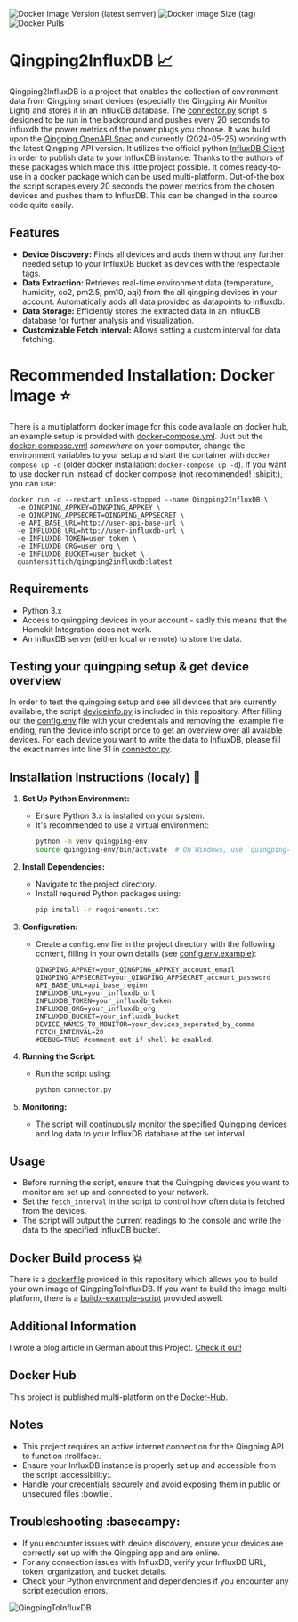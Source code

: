 ![Docker Image Version (latest semver)](https://img.shields.io/docker/v/quantensittich/qingping2influxdb)
![Docker Image Size (tag)](https://img.shields.io/docker/image-size/quantensittich/qingping2influxdb/latest)
![Docker Pulls](https://img.shields.io/docker/pulls/quantensittich/qingping2influxdb)
# Qingping2InfluxDB :chart_with_upwards_trend:

Qingping2InfluxDB is a project that enables the collection of environment data from Qingping smart devices (especially the Qingping Air Monitor Light) and stores it in an InfluxDB database. The [connector.py](connector.py) script is designed to be run in the background and pushes every 20 seconds to influxdb the power metrics of the power plugs you choose. It was build upon the [Qingping OpenAPI Spec](https://developer.qingping.co/) and currently (2024-05-25) working with the latest Qingping API version. It utilizes the official python [InfluxDB Client](https://github.com/influxdata/influxdb-client-python) in order to publish data to your InfluxDB instance. Thanks to the authors of these packages which made this little project possible.
It comes ready-to-use in a docker package which can be used multi-platform. Out-of-the box the script scrapes every 20 seconds the power metrics from the chosen devices and pushes them to InfluxDB. This can be changed in the source code quite easily.

## Features

- **Device Discovery:** Finds all devices and adds them without any further needed setup to your InfluxDB Bucket as devices with the respectable tags. 
- **Data Extraction:** Retrieves real-time environment data (temperature, humidity, co2, pm2.5, pm10, aqi) from the all qingping devices in your account. Automatically adds all data provided as datapoints to influxdb.
- **Data Storage:** Efficiently stores the extracted data in an InfluxDB database for further analysis and visualization.
- **Customizable Fetch Interval:** Allows setting a custom interval for data fetching.

# Recommended Installation: Docker Image :star:
There is a multiplatform docker image for this code available on docker hub, an example setup is provided with [docker-compose.yml](docker-compose.yml). Just put the [docker-compose.yml](docker-compose.yml) _somewhere_ on your computer, change the environment variables to your setup and start the container with `docker compose up -d` (older docker installation: `docker-compose up -d`).
If you want to use docker run instead of docker compose (not recommended! :shipit:), you can use:
```
docker run -d --restart unless-stopped --name Qingping2InfluxDB \
  -e QINGPING_APPKEY=QINGPING_APPKEY \
  -e QINGPING_APPSECRET=QINGPING_APPSECRET \
  -e API_BASE_URL=http://user-api-base-url \
  -e INFLUXDB_URL=http://user-influxdb-url \
  -e INFLUXDB_TOKEN=user_token \
  -e INFLUXDB_ORG=user_org \
  -e INFLUXDB_BUCKET=user_bucket \
  quantensittich/qingping2influxdb:latest
```


## Requirements

- Python 3.x
- Access to quingping devices in your account - sadly this means that the Homekit Integration does not work.
- An InfluxDB server (either local or remote) to store the data.

## Testing your quingping setup & get device overview
In order to test the quingping setup and see all devices that are currently available, the script [deviceinfo.py](deviceinfo.py) is included in this repository. After filling out the [config.env](config.env.example) file with your credentials and removing the .example file ending, run the device info script once to get an overview over all avaiable devices. For each device you want to write the data to InfluxDB, please fill the exact names into line 31 in [connector.py](connector.py).

## Installation Instructions (localy) :potato:

1. **Set Up Python Environment:**
   - Ensure Python 3.x is installed on your system.
   - It's recommended to use a virtual environment:
     ```bash
     python -m venv quingping-env
     source quingping-env/bin/activate  # On Windows, use `quingping-env\Scripts\activate`
     ```

2. **Install Dependencies:**
   - Navigate to the project directory.
   - Install required Python packages using:
     ```bash
     pip install -r requirements.txt
     ```

3. **Configuration:**
   - Create a `config.env` file in the project directory with the following content, filling in your own details (see [config.env.example](config.env.example)):
     ```
     QINGPING_APPKEY=your_QINGPING_APPKEY_account_email
     QINGPING_APPSECRET=your_QINGPING_APPSECRET_account_password
     API_BASE_URL=api_base_region
     INFLUXDB_URL=your_influxdb_url
     INFLUXDB_TOKEN=your_influxdb_token
     INFLUXDB_ORG=your_influxdb_org
     INFLUXDB_BUCKET=your_influxdb_bucket
     DEVICE_NAMES_TO_MONITOR=your_devices_seperated_by_comma
     FETCH_INTERVAL=20
     #DEBUG=TRUE #comment out if shell be enabled.
     ```

4. **Running the Script:**
   - Run the script using:
     ```bash
     python connector.py
     ```

5. **Monitoring:**
   - The script will continuously monitor the specified Quingping devices and log data to your InfluxDB database at the set interval.

## Usage

- Before running the script, ensure that the Quingping devices you want to monitor are set up and connected to your network.
- Set the `fetch_interval` in the script to control how often data is fetched from the devices.
- The script will output the current readings to the console and write the data to the specified InfluxDB bucket.

## Docker Build process :boom:

There is a [dockerfile](Dockerfile) provided in this repository which allows you to build your own image of QingpingToInfluxDB. If you want to build the image multi-platform, there is a [buildx-example-script](buildx.sh) provided aswell.

## Additional Information
I wrote a blog article in German about this Project. [Check it out!](https://p3g3.de/2024/05/qingping-air-monitor-light/)

## Docker Hub
This project is published multi-platform on the [Docker-Hub](https://hub.docker.com/r/quantensittich/qingping2influxdb).


## Notes

- This project requires an active internet connection for the Qingping API to function :trollface:.
- Ensure your InfluxDB instance is properly set up and accessible from the script :accessibility:.
- Handle your credentials securely and avoid exposing them in public or unsecured files :bowtie:.

## Troubleshooting :basecampy:

- If you encounter issues with device discovery, ensure your devices are correctly set up with the Qingping app and are online.
- For any connection issues with InfluxDB, verify your InfluxDB URL, token, organization, and bucket details.
- Check your Python environment and dependencies if you encounter any script execution errors.

![QingpingToInfluxDB](https://media.giphy.com/media/v1.Y2lkPTc5MGI3NjExNmQ5NWZjeW9ja3I4anRoaHEzcjh2b3o2NGoyc2E5OXk5d3lhaTI3ZSZlcD12MV9pbnRlcm5hbF9naWZfYnlfaWQmY3Q9Zw/9ADoZQgs0tyww/giphy.gif)